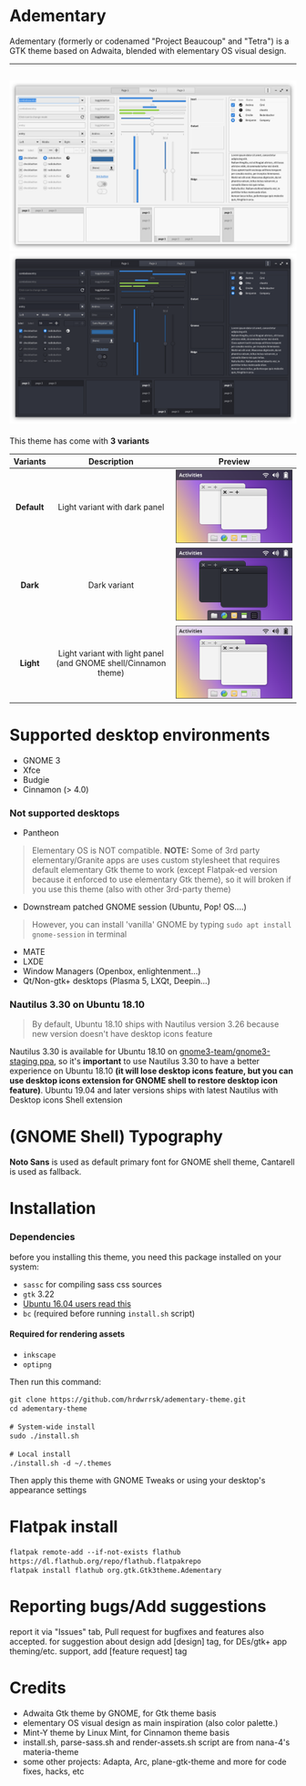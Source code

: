 Adementary
======
Adementary (formerly or codenamed "Project Beaucoup" and "Tetra") is a GTK theme based on Adwaita, blended with elementary OS visual design.

-------------------
![Screenshot](/data/Screenshot.png)
![Screenshot](/data/Screenshot-dark.png)
-------------------
This theme has come with **3 variants**

**Variants** | **Description** | **Preview**
:-: | :-: | :-:
**Default** | Light variant with dark panel | ![Default](/data/variant-default.svg)
**Dark** | Dark variant | ![Dark](/data/variant-dark.svg)
**Light** | Light variant with light panel (and GNOME shell/Cinnamon theme) | ![Light](/data/variant-light.svg)

# Supported desktop environments
- GNOME 3
- Xfce
- Budgie
- Cinnamon (> 4.0)

### Not supported desktops
- Pantheon
> Elementary OS is NOT compatible.
**NOTE:** Some of 3rd party elementary/Granite apps are uses custom stylesheet that requires default elementary Gtk theme to work (except Flatpak-ed version because it enforced to use elementary Gtk theme), so it will broken if you use this theme (also with other 3rd-party theme)

- Downstream patched GNOME session (Ubuntu, Pop! OS....)
> However, you can install 'vanilla' GNOME by typing `sudo apt install gnome-session` in terminal

- MATE
- LXDE
- Window Managers (Openbox, enlightenment...)
- Qt/Non-gtk+ desktops (Plasma 5, LXQt, Deepin...)


### Nautilus 3.30 on Ubuntu 18.10
> By default, Ubuntu 18.10 ships with Nautilus version 3.26 because new version doesn't have desktop icons feature

Nautilus 3.30 is available for Ubuntu 18.10 on [gnome3-team/gnome3-staging ppa](https://launchpad.net/~gnome3-team/+archive/ubuntu/gnome3-staging?field.series_filter=cosmic), so it's **important** to use Nautilus 3.30 to have a better experience on Ubuntu 18.10 **(it will lose desktop icons feature, but you can use desktop icons extension for GNOME shell to restore desktop icon feature)**.
Ubuntu 19.04 and later versions ships with latest Nautilus with Desktop icons Shell extension

# (GNOME Shell) Typography
**Noto Sans** is used as default primary font for GNOME shell theme, Cantarell is used as fallback.

# Installation
### Dependencies
before you installing this theme, you need this package installed on your system:
- `sassc` for compiling sass css sources
- `gtk` 3.22
- [Ubuntu 16.04 users read this](https://github.com/hrdwrrsk/tetra-gtk-theme/wiki/Ubuntu-16.04-users-read-this)
- `bc` (required before running `install.sh` script)

#### Required for rendering assets
- `inkscape`
- `optipng`

Then run this command:

```
git clone https://github.com/hrdwrrsk/adementary-theme.git
cd adementary-theme

# System-wide install
sudo ./install.sh

# Local install
./install.sh -d ~/.themes
```

Then apply this theme with GNOME Tweaks or using your desktop's appearance settings

# Flatpak install
```
flatpak remote-add --if-not-exists flathub https://dl.flathub.org/repo/flathub.flatpakrepo
flatpak install flathub org.gtk.Gtk3theme.Adementary
```
# Reporting bugs/Add suggestions
report it via "Issues" tab, Pull request for bugfixes and features also accepted.
for suggestion about design add [design] tag, for DEs/gtk+ app theming/etc. support, add [feature request] tag

# Credits
- Adwaita Gtk theme by GNOME, for Gtk theme basis
- elementary OS visual design as main inspiration (also color palette.)
- Mint-Y theme by Linux Mint, for Cinnamon theme basis
- install.sh, parse-sass.sh and render-assets.sh script are from nana-4's materia-theme
- some other projects: Adapta, Arc, plane-gtk-theme and more for code fixes, hacks, etc
